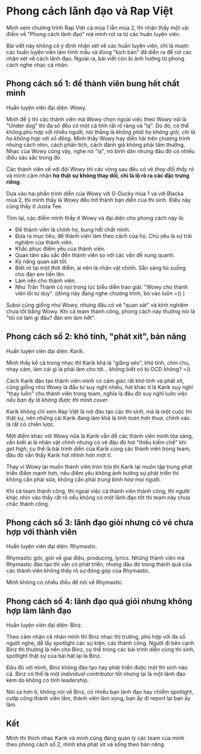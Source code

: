 # Phong cách lãnh đạo và Rap Việt

Mình xem chương trình Rap Việt cả mùa 1 lẫn mùa 2, thì nhận thấy một vài điểm về "Phong cách lãnh đạo" mà mình rút ra từ các huấn luyện viên.

Bài viết này không có ý định nhận xét về các huấn luyện viên, chỉ là mượn các huấn luyện viên làm hình mẫu và dùng "kịch bản" đã diễn ra để rút các nhận xét về cách lãnh đạo. Ngoài ra, bài viết còn bị ảnh hưởng từ phong cách nghe nhạc cá nhân.

## Phong cách số 1: để thành viên bung hết chất mình

Huấn luyện viên đại diện: Wowy.

Mình để ý thì các thành viên mà Wowy chọn ngoài việc theo Wowy nói là "Under dog" thì đa số đều có một cá tính rất rõ ràng và "lạ". Do đó, có thể không phù hợp với nhiều người, nói thẳng là *không phải họ không giỏi, chỉ là họ không hợp với số đông*. Mình thấy Wowy hay diễn hài trên chương trình nhưng cách nhìn, cách phân tích, cách đánh giá không phải tầm thường. Nhạc của Wowy cũng vậy, nghe nó "lạ", nó bình dân nhưng đâu đó có nhiều điều sâu sắc trong đó.

Các thành viên về với đội Wowy thì các vòng sau đều có vẻ *thay đổi thấy rõ* và mình cảm nhận **họ thật sự không thay đổi, chỉ là lộ rõ ra các đặc trưng riêng**.

Dựa vào hai phần trình diễn của Wowy với G-Ducky mùa 1 và với Blacka mùa 2, thì mình thấy là Wowy đều trở thành bạn diễn của thí sinh. Điều này cũng thấy ở Justa Tee.

Tóm lại, các điểm mình thấy ở Wowy và đại diện cho phong cách này là:
- Để thành viên là chính họ, bung hết chất mình.
- Đưa ra mục tiêu, để thành viên làm theo cách của họ. Chủ yếu là sự trải nghiệm của thành viên.
- Khắc phục điểm yếu của thành viên.
- Quan tâm sâu sắc đến thành viên so với các vấn đề xung quanh.
- Kỹ năng quan sát tốt.
- Biết rõ tại một thời điểm, ai nên là nhân vật chính. Sẵn sàng lùi xuống cho đàn em tiến lên.
- Làm nền cho thành viên.
- Như Trấn Thành có nói trong lúc biểu diễn trao giải: "Wowy cho thành viên lối tư duy". (dòng này đang nghe chương trình, bỏ vào luôn =)) )

Suboi cũng giống như Wowy, nhưng đâu có vẻ "quan sát" và kinh nghiệm chưa tốt bằng Wowy.
Khi cả team thành công, phong cách này thường nói là "tôi có làm gì đâu? đàn em làm hết".

## Phong cách số 2: khó tính, "phát xít", bản năng

Huấn luyện viên đại diện: Karik.

Mình thấy kể cả trong nhạc thì Karik khá là "giằng xéo", khó tính, chỉn chu, nhạy cảm, làm cái gì là phải làm cho tới... không biết có bị OCD không? =))

Cách Karik đào tạo thành viên mình có cảm giác rất khó tính và phát xít, cũng giống như Wowy là đầu tư suy nghĩ nhiều, hơi khác tí là Karik suy nghĩ "thay luôn" cho thành viên trong team, nghĩa là đâu đó suy nghĩ luôn việc *nếu bạn ấy là không được thì mình cover*.

Karik không chỉ xem Rap Việt là nơi đào tạo các thí sinh, mà là một cuộc thi thật sự, nên những cái Karik đang làm khá là *tính toán hơn thua*, chính xác là rất có chiến lược.

Một điểm khác với Wowy nữa là Karik vẫn để các thành viên mình tỏa sáng, vẫn biết ai là nhân vật chính nhưng có vẻ đâu đó hơi "thiếu kiềm chế" khi *get high*, cụ thể là bài trình diễn của Karik cùng các thành viên trong team, đâu đó vẫn thấy Karik hơi nhỉnh hơn một tí.

Thay vì Wowy lại muốn thành viên *tròn trịa* thì Karik lại muốn tập trung phát triển điểm mạnh hơn, nếu điểm yếu không ảnh hưởng sự phát triển thì không cần phải sửa, không cần phải *trung bình hóa* mọi người.

Khi cả team thành công, thì ngoài việc cả thành viên thành công, thì người khác nhìn vào thấy rất rõ nếu không có một lãnh đạo tốt thì team này chưa chắc thành công.

## Phong cách số 3: lãnh đạo giỏi nhưng có vẻ chưa hợp với thành viên

Huấn luyện viên đại diện: Rhymastic.

Rhymastic giỏi, giỏi về giai điệu, producing, lyrics. Những thành viên mà Rhymastic đào tạo thì vẫn có phát triển, nhưng đâu đó trong thành quả của các thành viên không thấy rõ sự đóng góp của Rhymastic.

Mình không có nhiều điều để nói về Rhymastic.

## Phong cách số 4: lãnh đạo quá giỏi nhưng không hợp làm lãnh đạo

Huần luyện viên đại diện: Binz.

Theo cảm nhận cá nhân mình thì Binz nhạc thị trường, phù hợp với đa số người nghe, dễ lấy spotlight các sự kiện, các thành công. Người đi bên cạnh Binz thì thường là nền cho Binz, cụ thể trong các bài trình diễn cùng thí sinh, spotlight thật sự của bài hát lại là Binz.

Đâu đó với mình, Binz không đào tạo hay phát triển được một thí sinh nào cả. Binz có thể là một *individual contributor* tốt nhưng lại là một lãnh đạo kém do không có tính leadership.

Nói xa hơn tí, không nói về Binz, có nhiều bạn lãnh đạo hay chiếm spotlight, *cướp công* thành viên lắm, thành viên làm xong, bạn ấy đi report lại bạn ấy làm.

## Kết

Mình thì thích nhạc Karik và mình cũng đang quản lý các team của mình theo phong cách số 2, mình khá phát xít và sống theo bản năng.